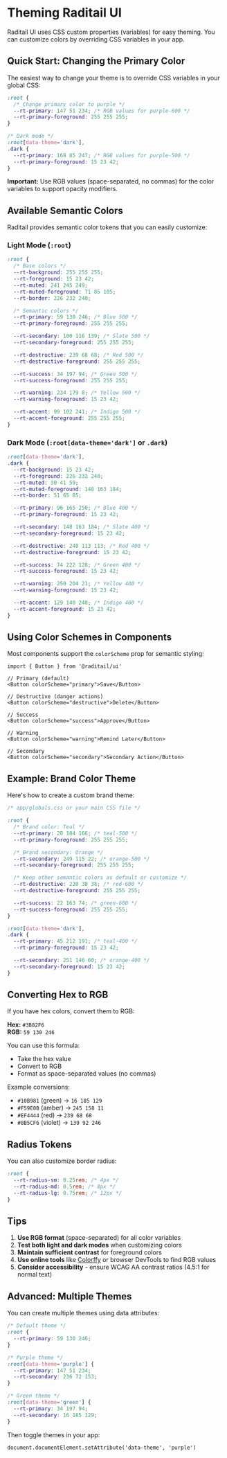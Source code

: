 # Theming Raditail UI

Raditail UI uses CSS custom properties (variables) for easy theming. You can customize colors by overriding CSS variables in your app.

## Quick Start: Changing the Primary Color

The easiest way to change your theme is to override CSS variables in your global CSS:

```css
:root {
  /* Change primary color to purple */
  --rt-primary: 147 51 234; /* RGB values for purple-600 */
  --rt-primary-foreground: 255 255 255;
}

/* Dark mode */
:root[data-theme='dark'],
.dark {
  --rt-primary: 168 85 247; /* RGB values for purple-500 */
  --rt-primary-foreground: 15 23 42;
}
```

**Important:** Use RGB values (space-separated, no commas) for the color variables to support opacity modifiers.

## Available Semantic Colors

Raditail provides semantic color tokens that you can easily customize:

### Light Mode (`:root`)

```css
:root {
  /* Base colors */
  --rt-background: 255 255 255;
  --rt-foreground: 15 23 42;
  --rt-muted: 241 245 249;
  --rt-muted-foreground: 71 85 105;
  --rt-border: 226 232 240;

  /* Semantic colors */
  --rt-primary: 59 130 246; /* Blue 500 */
  --rt-primary-foreground: 255 255 255;

  --rt-secondary: 100 116 139; /* Slate 500 */
  --rt-secondary-foreground: 255 255 255;

  --rt-destructive: 239 68 68; /* Red 500 */
  --rt-destructive-foreground: 255 255 255;

  --rt-success: 34 197 94; /* Green 500 */
  --rt-success-foreground: 255 255 255;

  --rt-warning: 234 179 8; /* Yellow 500 */
  --rt-warning-foreground: 15 23 42;

  --rt-accent: 99 102 241; /* Indigo 500 */
  --rt-accent-foreground: 255 255 255;
}
```

### Dark Mode (`:root[data-theme='dark']` or `.dark`)

```css
:root[data-theme='dark'],
.dark {
  --rt-background: 15 23 42;
  --rt-foreground: 226 232 240;
  --rt-muted: 30 41 59;
  --rt-muted-foreground: 148 163 184;
  --rt-border: 51 65 85;

  --rt-primary: 96 165 250; /* Blue 400 */
  --rt-primary-foreground: 15 23 42;

  --rt-secondary: 148 163 184; /* Slate 400 */
  --rt-secondary-foreground: 15 23 42;

  --rt-destructive: 248 113 113; /* Red 400 */
  --rt-destructive-foreground: 15 23 42;

  --rt-success: 74 222 128; /* Green 400 */
  --rt-success-foreground: 15 23 42;

  --rt-warning: 250 204 21; /* Yellow 400 */
  --rt-warning-foreground: 15 23 42;

  --rt-accent: 129 140 248; /* Indigo 400 */
  --rt-accent-foreground: 15 23 42;
}
```

## Using Color Schemes in Components

Most components support the `colorScheme` prop for semantic styling:

```tsx
import { Button } from '@raditail/ui'

// Primary (default)
<Button colorScheme="primary">Save</Button>

// Destructive (danger actions)
<Button colorScheme="destructive">Delete</Button>

// Success
<Button colorScheme="success">Approve</Button>

// Warning
<Button colorScheme="warning">Remind Later</Button>

// Secondary
<Button colorScheme="secondary">Secondary Action</Button>
```

## Example: Brand Color Theme

Here's how to create a custom brand theme:

```css
/* app/globals.css or your main CSS file */

:root {
  /* Brand color: Teal */
  --rt-primary: 20 184 166; /* teal-500 */
  --rt-primary-foreground: 255 255 255;

  /* Brand secondary: Orange */
  --rt-secondary: 249 115 22; /* orange-500 */
  --rt-secondary-foreground: 255 255 255;

  /* Keep other semantic colors as default or customize */
  --rt-destructive: 220 38 38; /* red-600 */
  --rt-destructive-foreground: 255 255 255;

  --rt-success: 22 163 74; /* green-600 */
  --rt-success-foreground: 255 255 255;
}

:root[data-theme='dark'],
.dark {
  --rt-primary: 45 212 191; /* teal-400 */
  --rt-primary-foreground: 15 23 42;

  --rt-secondary: 251 146 60; /* orange-400 */
  --rt-secondary-foreground: 15 23 42;
}
```

## Converting Hex to RGB

If you have hex colors, convert them to RGB:

**Hex:** `#3B82F6`  
**RGB:** `59 130 246`

You can use this formula:

- Take the hex value
- Convert to RGB
- Format as space-separated values (no commas)

Example conversions:

- `#10B981` (green) → `16 185 129`
- `#F59E0B` (amber) → `245 158 11`
- `#EF4444` (red) → `239 68 68`
- `#8B5CF6` (violet) → `139 92 246`

## Radius Tokens

You can also customize border radius:

```css
:root {
  --rt-radius-sm: 0.25rem; /* 4px */
  --rt-radius-md: 0.5rem; /* 8px */
  --rt-radius-lg: 0.75rem; /* 12px */
}
```

## Tips

1. **Use RGB format** (space-separated) for all color variables
2. **Test both light and dark modes** when customizing colors
3. **Maintain sufficient contrast** for foreground colors
4. **Use online tools** like [Colorffy](https://colorffy.com/) or browser DevTools to find RGB values
5. **Consider accessibility** - ensure WCAG AA contrast ratios (4.5:1 for normal text)

## Advanced: Multiple Themes

You can create multiple themes using data attributes:

```css
/* Default theme */
:root {
  --rt-primary: 59 130 246;
}

/* Purple theme */
:root[data-theme='purple'] {
  --rt-primary: 147 51 234;
  --rt-secondary: 236 72 153;
}

/* Green theme */
:root[data-theme='green'] {
  --rt-primary: 34 197 94;
  --rt-secondary: 16 185 129;
}
```

Then toggle themes in your app:

```tsx
document.documentElement.setAttribute('data-theme', 'purple')
```
